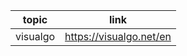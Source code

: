 | topic    | link                    |
| -------- | ----------------------- |
| visualgo | https://visualgo.net/en |
